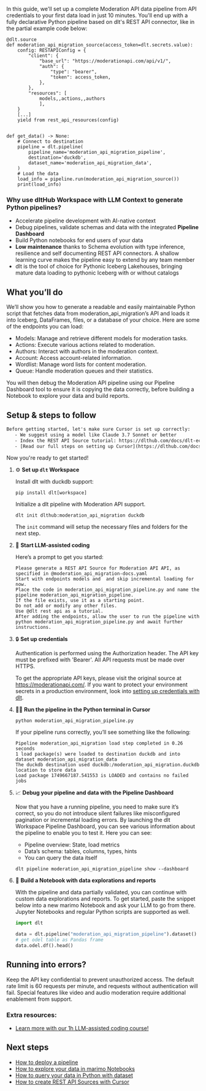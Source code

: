 In this guide, we'll set up a complete Moderation API data pipeline from API credentials to your first data load in just 10 minutes. You'll end up with a fully declarative Python pipeline based on dlt's REST API connector, like in the partial example code below:

```python-outcome
@dlt.source
def moderation_api_migration_source(access_token=dlt.secrets.value):
    config: RESTAPIConfig = {
        "client": {
            "base_url": "https://moderationapi.com/api/v1/",
            "auth": {
                "type": "bearer",
                "token": access_token,
            },
        },
        "resources": [
            models,,actions,,authors
            ],
    }
    [...]
    yield from rest_api_resources(config)


def get_data() -> None:
    # Connect to destination
    pipeline = dlt.pipeline(
        pipeline_name='moderation_api_migration_pipeline',
        destination='duckdb',
        dataset_name='moderation_api_migration_data', 
    )
    # Load the data
    load_info = pipeline.run(moderation_api_migration_source())
    print(load_info) 
```

### Why use dltHub Workspace with LLM Context to generate Python pipelines?

- Accelerate pipeline development with AI-native context
- Debug pipelines, validate schemas and data with the integrated **Pipeline Dashboard**
- Build Python notebooks for end users of your data
- **Low maintenance** thanks to Schema evolution with type inference, resilience and self documenting REST API connectors. A shallow learning curve makes the pipeline easy to extend by any team member
- dlt is the tool of choice for Pythonic Iceberg Lakehouses, bringing mature data loading to pythonic Iceberg with or without catalogs

## What you’ll do

We’ll show you how to generate a readable and easily maintainable Python script that fetches data from moderation_api_migration’s API and loads it into Iceberg, DataFrames, files, or a database of your choice. Here are some of the endpoints you can load:

- Models: Manage and retrieve different models for moderation tasks.
- Actions: Execute various actions related to moderation.
- Authors: Interact with authors in the moderation context.
- Account: Access account-related information.
- Wordlist: Manage word lists for content moderation.
- Queue: Handle moderation queues and their statistics.

You will then debug the Moderation API pipeline using our Pipeline Dashboard tool to ensure it is copying the data correctly, before building a Notebook to explore your data and build reports.

## Setup & steps to follow

```default
Before getting started, let's make sure Cursor is set up correctly:
   - We suggest using a model like Claude 3.7 Sonnet or better
   - Index the REST API Source tutorial: https://dlthub.com/docs/dlt-ecosystem/verified-sources/rest_api/ and add it to context as **@dlt rest api**
   - [Read our full steps on setting up Cursor](https://dlthub.com/docs/dlt-ecosystem/llm-tooling/cursor-restapi#23-configuring-cursor-with-documentation)
```

Now you're ready to get started!

1. ⚙️ **Set up `dlt` Workspace**
    
    Install dlt with duckdb support:
    ```shell
    pip install dlt[workspace]
    ```

    Initialize a dlt pipeline with Moderation API support.
    ```shell
    dlt init dlthub:moderation_api_migration duckdb
    ```

    The `init` command will setup the necessary files and folders for the next step.
    
2. 🤠 **Start LLM-assisted coding**
    
    Here’s a prompt to get you started:
    
    ```prompt
    Please generate a REST API Source for Moderation API API, as specified in @moderation_api_migration-docs.yaml 
    Start with endpoints models and  and skip incremental loading for now. 
    Place the code in moderation_api_migration_pipeline.py and name the pipeline moderation_api_migration_pipeline. 
    If the file exists, use it as a starting point. 
    Do not add or modify any other files. 
    Use @dlt rest api as a tutorial. 
    After adding the endpoints, allow the user to run the pipeline with python moderation_api_migration_pipeline.py and await further instructions.
    ```

    
3. 🔒 **Set up credentials** 
    
    Authentication is performed using the Authorization header. The API key must be prefixed with 'Bearer'. All API requests must be made over HTTPS.
    
    To get the appropriate API keys, please visit the original source at https://moderationapi.com/.
    If you want to protect your environment secrets in a production environment, look into [setting up credentials with dlt](https://dlthub.com/docs/walkthroughs/add_credentials).
    
4. 🏃‍♀️ **Run the pipeline in the Python terminal in Cursor**
    
    ```shell
    python moderation_api_migration_pipeline.py
    ```
    
    If your pipeline runs correctly, you’ll see something like the following:
    
    ```shell
    Pipeline moderation_api_migration load step completed in 0.26 seconds
    1 load package(s) were loaded to destination duckdb and into dataset moderation_api_migration_data
    The duckdb destination used duckdb:/moderation_api_migration.duckdb location to store data
    Load package 1749667187.541553 is LOADED and contains no failed jobs
    ```
    
5. 📈 **Debug your pipeline and data with the Pipeline Dashboard**

    Now that you have a running pipeline, you need to make sure it’s correct, so you do not introduce silent failures like misconfigured pagination or incremental loading errors. By launching the dlt Workspace Pipeline Dashboard, you can see various information about the pipeline to enable you to test it. Here you can see:
    - Pipeline overview: State, load metrics
    - Data’s schema: tables, columns, types, hints
    - You can query the data itself
    
    ```shell
    dlt pipeline moderation_api_migration_pipeline show --dashboard
    ```
    
6. 🐍 **Build a Notebook with data explorations and reports**

    With the pipeline and data partially validated, you can continue with custom data explorations and reports. To get started, paste the snippet below into a new marimo Notebook and ask your LLM to go from there. Jupyter Notebooks and regular Python scripts are supported as well.

    
    ```python
    import dlt

   data = dlt.pipeline("moderation_api_migration_pipeline").dataset()
   # get odel table as Pandas frame
   data.odel.df().head()
    ```

## Running into errors?

Keep the API key confidential to prevent unauthorized access. The default rate limit is 60 requests per minute, and requests without authentication will fail. Special features like video and audio moderation require additional enablement from support.

### Extra resources:

- [Learn more with our 1h LLM-assisted coding course!](https://www.youtube.com/watch?v=GGid70rnJuM)

## Next steps

- [How to deploy a pipeline](https://dlthub.com/docs/walkthroughs/deploy-a-pipeline)
- [How to explore your data in marimo Notebooks](https://dlthub.com/docs/general-usage/dataset-access/marimo)
- [How to query your data in Python with dataset](https://dlthub.com/docs/general-usage/dataset-access/dataset)
- [How to create REST API Sources with Cursor](https://dlthub.com/docs/dlt-ecosystem/llm-tooling/cursor-restapi)